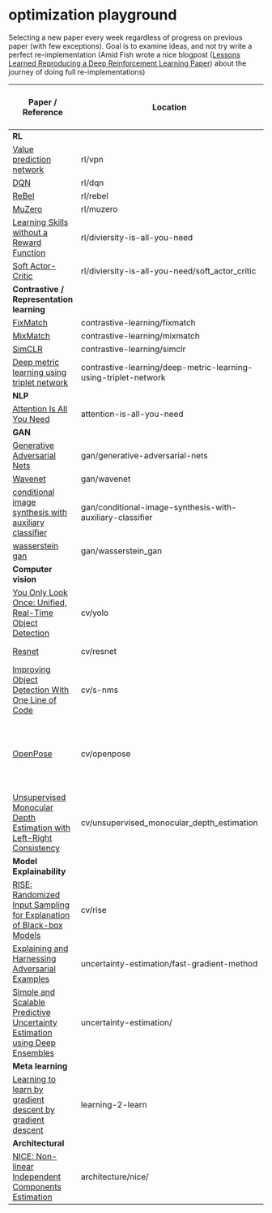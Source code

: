 # optimization playground

Selecting a new paper every week regardless of progress on previous paper (with few exceptions). Goal is to examine ideas, and not try write a perfect re-implementation (Amid Fish wrote a nice blogpost ([Lessons Learned Reproducing a Deep Reinforcement Learning Paper](http://amid.fish/reproducing-deep-rl)) about the journey of doing full re-implementations)


| **Paper / Reference**                                                                                                                                                   | **Location**                                                    | **Converges ?**                                   | **Trainable ?** | **Essential components implemented ?**                                    | **Has paper notes ?** |
| ----------------------------------------------------------------------------------------------------------------------------------------------------------------------- | --------------------------------------------------------------- | ------------------------------------------------- | --------------- | ------------------------------------------------------------------------- | --------------------- |
| **RL**                                                                                                                                                                  |                                                                 |                                                   |                 |                                                                           |                       |
| [Value prediction network](https://arxiv.org/abs/1707.03497)                                                                                                            | rl/vpn                                                          | Yes                                               | Yes             | Yes                                                                       | No                    |
| [DQN](https://en.wikipedia.org/wiki/Q-learning#Deep_Q-learning)                                                                                                         | rl/dqn                                                          | Yes                                               | Yes             | Yes                                                                       | No                    |
| [ReBel](https://arxiv.org/abs/2007.13544)                                                                                                                               | rl/rebel                                                        | No                                                | Partial         | Partial                                                                   | Yes                   |
| [MuZero](https://arxiv.org/pdf/1911.08265.pdf)                                                                                                                          | rl/muzero                                                       | Partial                                           | Yes             | Yes                                                                       | Yes                   |
| [Learning Skills without a Reward Function](https://arxiv.org/abs/1802.06070)                                                                                           | rl/diviersity-is-all-you-need                                   | TBD                                               | Yes             | Yes                                                                       | Yes                   |
| [Soft Actor-Critic](https://arxiv.org/abs/1801.01290)                                                                                                                   | rl/diviersity-is-all-you-need/soft_actor_critic                 | Yes                                               | Yes             | Yes                                                                       | no                    |
| **Contrastive / Representation learning**                                                                                                                               |                                                                 |                                                   |                 |                                                                           |                       |
| [FixMatch](https://arxiv.org/abs/2001.07685)                                                                                                                            | contrastive-learning/fixmatch                                   | Yes                                               | Yes             | Yes                                                                       | No                    |
| [MixMatch](https://arxiv.org/abs/1905.02249)                                                                                                                            | contrastive-learning/mixmatch                                   | Yes                                               | Yes             | Yes                                                                       | Yes                   |
| [SimCLR](https://arxiv.org/abs/2002.05709)                                                                                                                              | contrastive-learning/simclr                                     | *TBD*                                             | Yes             | Yes                                                                       | No                    |
| [Deep metric learning using triplet network](https://arxiv.org/pdf/1412.6622.pdf)                                                                                       | contrastive-learning/deep-metric-learning-using-triplet-network | *TBD*                                             | *TBD*           | *TBD*                                                                     | Yes                   |
| **NLP**                                                                                                                                                                 |                                                                 |                                                   |                 |                                                                           |                       |
| [Attention Is All You Need](https://arxiv.org/abs/1706.03762)                                                                                                           | attention-is-all-you-need                                       | Yes                                               | Yes             | Yes                                                                       | No                    |
| **GAN**                                                                                                                                                                 |                                                                 |                                                   |                 |                                                                           |                       |
| [Generative Adversarial Nets](https://arxiv.org/pdf/1406.2661.pdf)                                                                                                      | gan/generative-adversarial-nets                                 | Yes                                               | Yes             | Yes                                                                       | No                    |
| [Wavenet](https://arxiv.org/abs/1609.03499)                                                                                                                             | gan/wavenet                                                     | No                                                | No              | Partial                                                                   | No                    |
| [conditional image synthesis with auxiliary classifier](https://arxiv.org/abs/1610.09585)                                                                               | gan/conditional-image-synthesis-with-auxiliary-classifier       | Yes                                               | Yes             | Yes                                                                       | Yes                   |
| [wasserstein gan](https://arxiv.org/pdf/1701.07875.pdf)                                                                                                                 | gan/wasserstein_gan                                             | Yes                                               | Yes             | Yes                                                                       | No                    |
| **Computer vision**                                                                                                                                                     |                                                                 |                                                   |                 |                                                                           |                       |
| [You Only Look Once: Unified, Real-Time Object Detection](https://arxiv.org/abs/1506.02640)                                                                             | cv/yolo                                                         | Yes                                               | Yes             | Yes, but room for stuff like NMS                                          | No                    |
| [Resnet](https://arxiv.org/abs/1512.03385)                                                                                                                              | cv/resnet                                                       | Yes                                               | Yes             | Yes, but not made deep                                                    | Yes                   |
| [Improving Object Detection With One Line of Code](https://arxiv.org/pdf/1704.04503.pdf)                                                                                | cv/s-nms                                                        | Yes                                               | Yes             | Yes                                                                       | Yes                   |
| [OpenPose](https://arxiv.org/pdf/1812.08008.pdf)                                                                                                                        | cv/openpose                                                     | Yes                                               | Yes             | Mostly, have not fully integrated hungarian algorithm for multi detection | Yes                   |
| [Unsupervised Monocular Depth Estimation with Left-Right Consistency](https://arxiv.org/abs/1609.03677)                                                                 | cv/unsupervised_monocular_depth_estimation                      | TBD                                               | Yes             | Mostly                                                                    | Yes                   |
| **Model Explainability**                                                                                                                                                |                                                                 |                                                   |                 |                                                                           |                       |
| [RISE: Randomized Input Sampling for Explanation of Black-box Models](https://arxiv.org/pdf/1806.07421.pdf)                                                             | cv/rise                                                         | Yes                                               | Yes             | Yes                                                                       | Yes                   |
| [Explaining and Harnessing Adversarial Examples](https://arxiv.org/pdf/1412.6572.pdf)                                                                                   | uncertainty-estimation/fast-gradient-method                     | Yes                                               | Yes             | Yes                                                                       | No                    |
| [Simple and Scalable Predictive Uncertainty Estimation using Deep Ensembles](https://proceedings.neurips.cc/paper/2017/file/9ef2ed4b7fd2c810847ffa5fa85bce38-Paper.pdf) | uncertainty-estimation/                                         | No (Dropped because the idea was straightforward) | No              | No                                                                        | Yes                   |
| **Meta learning**                                                                                                                                                       |                                                                 |                                                   |                 |                                                                           |                       |
| [Learning to learn by gradient descent by gradient descent](https://arxiv.org/abs/1606.04474)                                                                           | learning-2-learn                                                | TBD                                               | Yes             | Yes                                                                       | Yes                   |
| **Architectural**                                                                                                                                                       |                                                                 |                                                   |                 |                                                                           |                       |
| [NICE: Non-linear Independent Components Estimation](https://arxiv.org/abs/1410.8516)                                                                                   | architecture/nice/                                                            | TBD, but it would generate a merged 3/8  | TBD            | Yes                                                                       | Yes                   |
